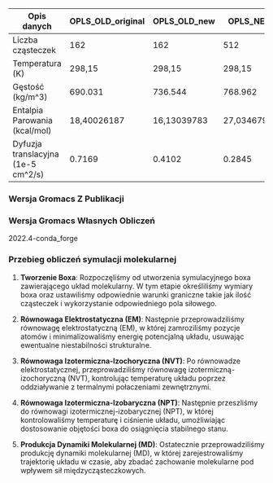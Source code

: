 | Opis danych     | OPLS_OLD_original       | OPLS_OLD_new    | OPLS_NEW   | CHARMM |
|-----------------|-----------------|--------------|-------------|-----------|
| Liczba cząsteczek     | 162        | 162     | 512    | 500  | 
| Temperatura (K)   | 298,15        | 298,15     | 298,15    | 303,15  |
| Gęstość  (kg/m^3)   | 690.031        | 736.544      | 768.962    | 747.693  | 
| Entalpia Parowania (kcal/mol)     | 18,40026187        | 16,13039783    | 27,03467998   | 16,19421346  | 
| Dyfuzja translacyjna  (1e-5 cm^2/s)    | 0.7169        | 0.4102     | 0.2845    | 0.5224  | 

### Wersja Gromacs Z Publikacji 
### Wersja Gromacs Własnych Obliczeń
   2022.4-conda_forge
### Przebieg obliczeń symulacji molekularnej

1. **Tworzenie Boxa**:
   Rozpoczęliśmy od utworzenia symulacyjnego boxa zawierającego układ molekularny. W tym etapie określiliśmy wymiary boxa oraz ustawiliśmy odpowiednie warunki graniczne takie jak ilość cząsteczek i wykorzystanie odpowiedniego pola siłowego.

2. **Równowaga Elektrostatyczna (EM)**:
   Następnie przeprowadziliśmy równowagę elektrostatyczną (EM), w której zamroziliśmy pozycje atomów i minimalizowaliśmy energię potencjalną układu, usuwając ewentualne niestabilności strukturalne.

3. **Równowaga Izotermiczna-Izochoryczna (NVT)**:
   Po równowadze elektrostatycznej, przeprowadziliśmy równowagę izotermiczną-izochoryczną (NVT), kontrolując temperaturę układu poprzez oddziaływanie z termalnymi połaczeniami zewnętrznymi.

4. **Równowaga Izotermiczna-Izobaryczna (NPT)**:
   Następnie przeszliśmy do równowagi izotermicznej-izobarycznej (NPT), w której kontrolowaliśmy temperaturę i ciśnienie układu, umożliwiając dostosowanie objętości boxa do osiągnięcia stabilnego stanu.

5. **Produkcja Dynamiki Molekularnej (MD)**:
   Ostatecznie przeprowadziliśmy produkcję dynamiki molekularnej (MD), w której zarejestrowaliśmy trajektorię układu w czasie, aby zbadać zachowanie molekularne pod wpływem sił międzycząsteczkowych.

